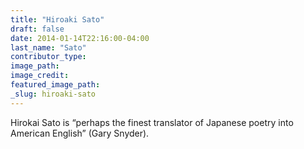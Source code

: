 ```yaml
---
title: "Hiroaki Sato"
draft: false
date: 2014-01-14T22:16:00-04:00
last_name: "Sato"
contributor_type:
image_path:
image_credit:
featured_image_path:
_slug: hiroaki-sato
---
```


Hirokai Sato is “perhaps the finest translator of Japanese poetry into American English” (Gary Snyder).

